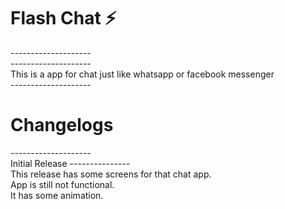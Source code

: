 # Flash Chat ⚡️</br>
--------------------</br>
--------------------</br>
This is a app for chat just like whatsapp or facebook messenger</br>
--------------------</br>
# Changelogs</br>
--------------------</br>
Initial Release
---------------</br>
This release has some screens for that chat app.</br>
App is still not functional.</br>
It has some animation.</br>




